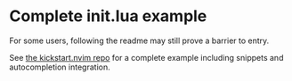 # Complete init.lua example

For some users, following the readme may still prove a barrier to entry.

See [the kickstart.nvim repo](https://github.com/nvim-lua/kickstart.nvim) for a complete example including snippets and autocompletion integration.
